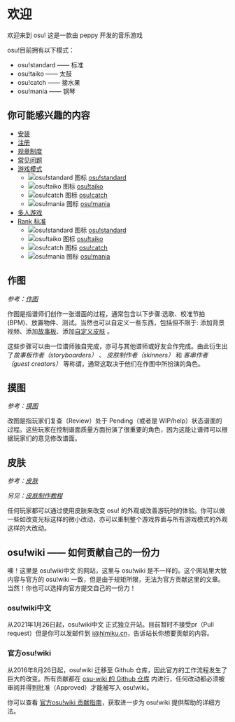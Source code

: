 # 欢迎

欢迎来到 osu! 这是一款由 peppy 开发的音乐游戏

osu!目前拥有以下模式：

- osu!standard —— 标准
- osu!taiko —— 太鼓
- osu!catch —— 接水果
- osu!mania —— 钢琴

## 你可能感兴趣的内容

- [安装](/Installation)
- [注册](/Registration)
- [规章制度](/Rules)
- [常见问题](/FAQ)
- [游戏模式](/Game_mode)
  - ![osu!standard 图标](https://osu.ppy.sh/wiki/shared/mode/osu.png) [osu!standard](/osu!standard)
  - ![osu!taiko 图标](https://osu.ppy.sh/wiki/shared/mode/taiko.png) [osu!taiko](/osu!taiko)
  - ![osu!catch 图标](https://osu.ppy.sh/wiki/shared/mode/catch.png) [osu!catch](/osu!catch)
  - ![osu!mania 图标](https://osu.ppy.sh/wiki/shared/mode/mania.png) [osu!mania](/osu!mania)
- [多人游戏](/Multi)
- [Rank 标准](/Ranking_Criteria)
  - ![osu!standard 图标](https://osu.ppy.sh/wiki/shared/mode/osu.png) [osu!standard](/Ranking_Criteria/osu!standard)
  - ![osu!taiko 图标](https://osu.ppy.sh/wiki/shared/mode/taiko.png) [osu!taiko](/Ranking_Criteria/osu!taiko)
  - ![osu!catch 图标](https://osu.ppy.sh/wiki/shared/mode/catch.png) [osu!catch](/Ranking_Criteria/osu!catch)
  - ![osu!mania 图标](https://osu.ppy.sh/wiki/shared/mode/mania.png) [osu!mania](/Ranking_Criteria/osu!mania)

## 作图

*参考：[作图](/Beatmapping)*

作图是指谱师们创作一张谱面的过程，通常包含以下步骤:选歌、校准节拍(BPM)、放置物件、测试。当然也可以自定义一些东西，包括但不限于: 添加背景视频、添加[故事板](/Storyboarding)、添加[自定义皮肤](/Skinning) 。

这些步骤可以由一位谱师独自完成，亦可与其他谱师或好友合作完成。由此衍生出了*故事板作者（storyboarders）* 、 *皮肤制作者（skinners）* 和 *客串作者（guest creators）* 等称谓，通常这取决于他们在作图中所扮演的角色。

## 摸图

*参考：[摸图](/Modding)*

改图是指玩家们复查（Review）处于 Pending（或者是 WIP/help）状态谱面的过程。这些玩家在控制谱面质量方面扮演了很重要的角色，因为这能让谱师可以根据玩家们的意见修改谱面。

## 皮肤

*参考：[皮肤](/Skinning)*

*另见：[皮肤制作教程](/Skinning_Tutorial)*

任何玩家都可以通过使用皮肤来改变 osu! 的外观或改善游玩时的体验。你可以做一些如改变光标这样的微小改动，亦可以重制整个游戏界面与所有游戏模式的外观这样的大改动。

## osu!wiki —— 如何贡献自己的一份力

噢！这里是 osu!wiki中文 的网站，这里与 osu!wiki 是不一样的。这个网站里大致内容与官方的 osu!wiki 一致，但是由于规矩所限，无法为官方贡献这里的文章。当然！你也可以选择向官方提交自己的一份力！

### osu!wiki中文

从2021年1月26日起，osu!wiki中文 正式独立开站。目前暂时不接受pr（Pull request）但是你可以发邮件到 i@hlmiku.cn，告诉站长你想要贡献的内容。

### 官方osu!wiki

从2016年8月26日起，osu!wiki 迁移至 Github 仓库，因此官方的工作流程发生了巨大的改变。所有贡献都在 [osu-wiki 的 Github 仓库](https://github.com/ppy/osu-wiki) 内进行，任何改动都必须被审阅并得到批准（Approved）才能被写入 osu!wiki。

你可以查看 [官方osu!wiki 贡献指南](/osu!_wiki_Contribution_Guide)，获取进一步为 osu!wiki 提供帮助的详细方法。